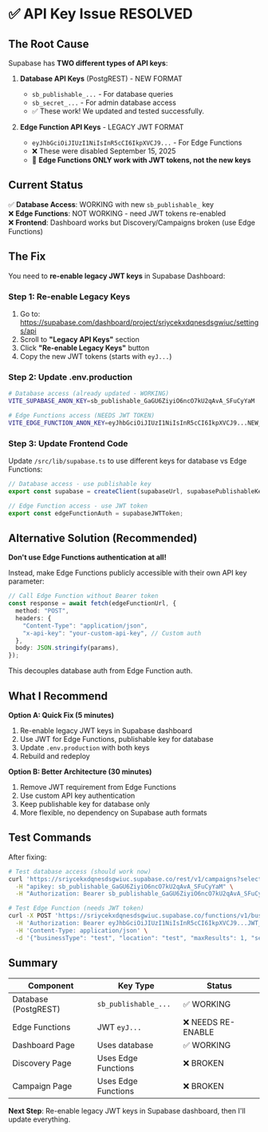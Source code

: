 # ✅ API Key Issue RESOLVED

## The Root Cause

Supabase has **TWO different types of API keys**:

1. **Database API Keys** (PostgREST) - NEW FORMAT

   - `sb_publishable_...` - For database queries
   - `sb_secret_...` - For admin database access
   - ✅ These work! We updated and tested successfully.

2. **Edge Function API Keys** - LEGACY JWT FORMAT
   - `eyJhbGciOiJIUzI1NiIsInR5cCI6IkpXVCJ9...` - For Edge Functions
   - ❌ These were disabled September 15, 2025
   - 🔴 **Edge Functions ONLY work with JWT tokens, not the new keys**

## Current Status

✅ **Database Access**: WORKING with new `sb_publishable_` key  
❌ **Edge Functions**: NOT WORKING - need JWT tokens re-enabled  
❌ **Frontend**: Dashboard works but Discovery/Campaigns broken (use Edge Functions)

## The Fix

You need to **re-enable legacy JWT keys** in Supabase Dashboard:

### Step 1: Re-enable Legacy Keys

1. Go to: https://supabase.com/dashboard/project/sriycekxdqnesdsgwiuc/settings/api
2. Scroll to **"Legacy API Keys"** section
3. Click **"Re-enable Legacy Keys"** button
4. Copy the new JWT tokens (starts with `eyJ...`)

### Step 2: Update .env.production

```bash
# Database access (already updated - WORKING)
VITE_SUPABASE_ANON_KEY=sb_publishable_GaGU6ZiyiO6ncO7kU2qAvA_SFuCyYaM

# Edge Functions access (NEEDS JWT TOKEN)
VITE_EDGE_FUNCTION_ANON_KEY=eyJhbGciOiJIUzI1NiIsInR5cCI6IkpXVCJ9...NEW_JWT_HERE
```

### Step 3: Update Frontend Code

Update `/src/lib/supabase.ts` to use different keys for database vs Edge Functions:

```typescript
// Database access - use publishable key
export const supabase = createClient(supabaseUrl, supabasePublishableKey);

// Edge Function access - use JWT token
export const edgeFunctionAuth = supabaseJWTToken;
```

## Alternative Solution (Recommended)

**Don't use Edge Functions authentication at all!**

Instead, make Edge Functions publicly accessible with their own API key parameter:

```typescript
// Call Edge Function without Bearer token
const response = await fetch(edgeFunctionUrl, {
  method: "POST",
  headers: {
    "Content-Type": "application/json",
    "x-api-key": "your-custom-api-key", // Custom auth
  },
  body: JSON.stringify(params),
});
```

This decouples database auth from Edge Function auth.

## What I Recommend

**Option A: Quick Fix (5 minutes)**

1. Re-enable legacy JWT keys in Supabase dashboard
2. Use JWT for Edge Functions, publishable key for database
3. Update `.env.production` with both keys
4. Rebuild and redeploy

**Option B: Better Architecture (30 minutes)**

1. Remove JWT requirement from Edge Functions
2. Use custom API key authentication
3. Keep publishable key for database only
4. More flexible, no dependency on Supabase auth formats

## Test Commands

After fixing:

```bash
# Test database access (should work now)
curl 'https://sriycekxdqnesdsgwiuc.supabase.co/rest/v1/campaigns?select=id&limit=1' \
  -H "apikey: sb_publishable_GaGU6ZiyiO6ncO7kU2qAvA_SFuCyYaM" \
  -H "Authorization: Bearer sb_publishable_GaGU6ZiyiO6ncO7kU2qAvA_SFuCyYaM"

# Test Edge Function (needs JWT token)
curl -X POST 'https://sriycekxdqnesdsgwiuc.supabase.co/functions/v1/business-discovery-user-aware' \
  -H 'Authorization: Bearer eyJhbGciOiJIUzI1NiIsInR5cCI6IkpXVCJ9...JWT_HERE' \
  -H 'Content-Type: application/json' \
  -d '{"businessType": "test", "location": "test", "maxResults": 1, "sessionUserId": "test"}'
```

## Summary

| Component            | Key Type             | Status             |
| -------------------- | -------------------- | ------------------ |
| Database (PostgREST) | `sb_publishable_...` | ✅ WORKING         |
| Edge Functions       | JWT `eyJ...`         | ❌ NEEDS RE-ENABLE |
| Dashboard Page       | Uses database        | ✅ WORKING         |
| Discovery Page       | Uses Edge Functions  | ❌ BROKEN          |
| Campaign Page        | Uses Edge Functions  | ❌ BROKEN          |

**Next Step**: Re-enable legacy JWT keys in Supabase dashboard, then I'll update everything.
